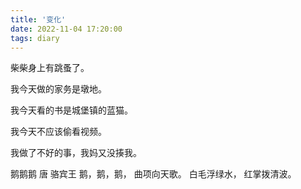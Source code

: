 ```yaml
---
title: '变化'
date: 2022-11-04 17:20:00
tags: diary
---
```

柴柴身上有跳蚤了。

我今天做的家务是墩地。

我今天看的书是城堡镇的蓝猫。

我今天不应该偷看视频。

我做了不好的事，我妈又没揍我。

鹅鹅鹅 唐 骆宾王
鹅，鹅，鹅，
曲项向天歌。
白毛浮绿水，
红掌拨清波。
